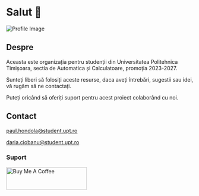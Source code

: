 # Salut 👋

![Profile Image](assets/logo-ac.svg)

## Despre

Aceasta este organizația pentru studenții din Universitatea Politehnica Timișoara, sectia de Automatica și Calculatoare, promoția 2023-2027.

Sunteți liberi să folosiți aceste resurse, daca aveți întrebări, sugestii sau idei, vă rugăm să ne contactați.

Puteți oricând să oferiți suport pentru acest proiect colaborând cu noi.

## Contact

[paul.hondola@student.upt.ro](mailto:paul.hondola@student.upt.ro)

[daria.ciobanu@student.upt.ro](mailto:daria.ciobanu@student.upt.ro)

### Suport

<a href="https://buymeacoffee.com/paulhondola" target="_blank"><img src="https://cdn.buymeacoffee.com/buttons/v2/default-yellow.png" alt="Buy Me A Coffee" style="height: 60px !important;width: 217px !important;" ></a>
